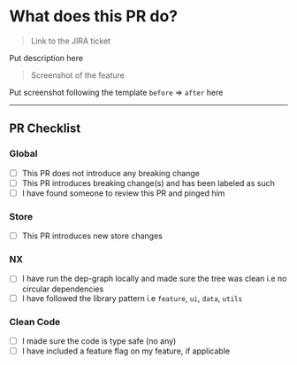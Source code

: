 # What does this PR do?

> Link to the JIRA ticket

Put description here

> Screenshot of the feature

Put screenshot following the template `before` => `after` here

---

## PR Checklist

### Global

- [ ] This PR does not introduce any breaking change
- [ ] This PR introduces breaking change(s) and has been labeled as such
- [ ] I have found someone to review this PR and pinged him

### Store

- [ ] This PR introduces new store changes

### NX

- [ ] I have run the dep-graph locally and made sure the tree was clean i.e no circular dependencies
- [ ] I have followed the library pattern i.e `feature`, `ui`, `data`, `utils`

### Clean Code

- [ ] I made sure the code is type safe (no any)
- [ ] I have included a feature flag on my feature, if applicable
